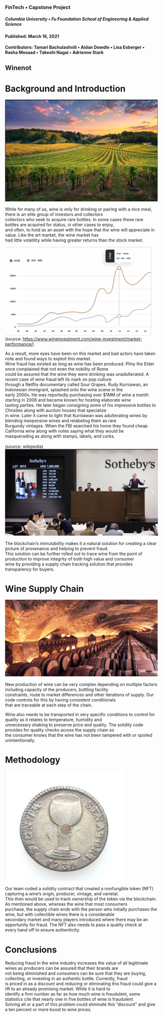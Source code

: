### FinTech • Capstone Project
##### Columbia University • Fu Foundation School of Engineering & Applied Science
#### Published:  March 16, 2021
#### Contributors: Tamari Bachulashvili • Aidan Dowdle • Lisa Esberger • Rasha Mosaad • Takeshi Nagai • Adrienne Stark

## Winenot

# Background and Introduction

![wine_fields](https://github.com/1monalisa1/CU-Capstone-Team-4/blob/main/png_file/wine_field.png)<br>

While for many of us, wine is only for drinking or pairing with a nice meal, there is an elite group of investors and collectors<br>
collectors who seek to acquire rare bottles. In some cases these rare bottles are acquired for status, in other cases to enjoy,<br>
and often, to hold as an asset with the hope that the wine will appreciate in value. Like the art market, the wine market has<br> 
had little volatility while having greater returns than the stock market.<br>

![snp](https://github.com/1monalisa1/CU-Capstone-Team-4/blob/main/png_file/snp.png)<br>
(source: https://www.wineinvestment.com/wine-investment/market-performance/)<br>

As a result, more eyes have been on this market and bad actors have taken note and found ways to exploit this market.<br>
Wine fraud has existed as long as wine has been produced. Pliny the Elder once complained that not even the nobility of Rome<br>
could be assured that the wine they were drinking was unadulterated. A recent case of wine fraud left its mark on pop culture<br> 
through a Netflix documentary called Sour Grapes. Rudy Kurniawan, an Indonesian immigrant, splashed onto the wine scene in the<br> 
early 2000s. He was reportedly purchasing over $1MM of wine a month starting in 2006 and became known for hosting elaborate wine <br>
tasting parties. He later began consigning some of his impressive bottles to Christies along with auction houses that specialize<br>
in wine. Later it came to light that Kurniawan was adulterating wines by blending inexpensive wines and relabeling them as rare<br>
Burgundy vintages.  When the FBI searched his home they found cheap California wine along with notes saying what they would be<br>
masquerading as along with stamps, labels, and corks.<br>  
(source: wikipedia)<br>
![sotheybs](https://github.com/1monalisa1/CU-Capstone-Team-4/blob/main/png_file/sotheybs.png)<br>



The blockchain’s immutability makes it a natural solution for creating a clear picture of provenance and helping to prevent fraud.<br>
This solution can be further rolled out to trace wine from the point of production to improve integrity of both high value and consumer<br>
wine by providing a supply chain tracking solution that provides transparency for buyers.<br>

# Wine Supply Chain
![barrels](https://github.com/1monalisa1/CU-Capstone-Team-4/blob/main/png_file/barrels.png)<br>

New production of wine can be very complex depending on multiple factors including capacity of the producers, bottling facility<br>
constraints, route to market differences and other iterations of supply.  Our code controls for this by having consistent conditionals<br>
that are traceable at each step of the chain.<br>       

Wine also needs to be transported in very specific conditions to control for quality as it relates to temperature, humidity and<br>
unnecessary shaking to preserve price and quality.  The solidity code provides for quality checks across the supply chain so<br>
the consumer knows that the wine has not been tampered with or spoiled unintentionally.<br> 


# Methodology
![token](https://github.com/1monalisa1/CU-Capstone-Team-4/blob/main/png_file/token.png)<br>

Our team coded a solidity contract that created a nonfungible token (NFT) capturing a wine’s origin, producer, vintage, and varietal.<br>
This then would be used to track ownership of the token via the blockchain. As mentioned above, whereas the wine that most consumers<br> 
purchase, the supply chain ends with the person who initially purchases the wine, but with collectible wines there is a considerable<br> 
secondary market and many players introduced where there may be an opportunity for fraud. The NFT also needs to pass a quality check at<br>
every hand off to ensure authenticity.<br> 


# Conclusions

Reducing fraud in the wine industry increases the value of all legitimate wines as producers can be assured that their brands are<br>
not being diminished and consumers can be sure that they are buying, collecting, or investing in an authentic bottle. Currently, fraud<br>
is priced in as a discount and reducing or eliminating this fraud could give a lift to an already promising market. While it is hard to<br>
identify a firm number as far as how much wine is fraudulent, some statistics cite that nearly one in five bottles of wine is fraudulent<br>
Solving all or a part of this problem could eliminate this “discount” and give a ten percent or more boost to wine prices.<br> 

